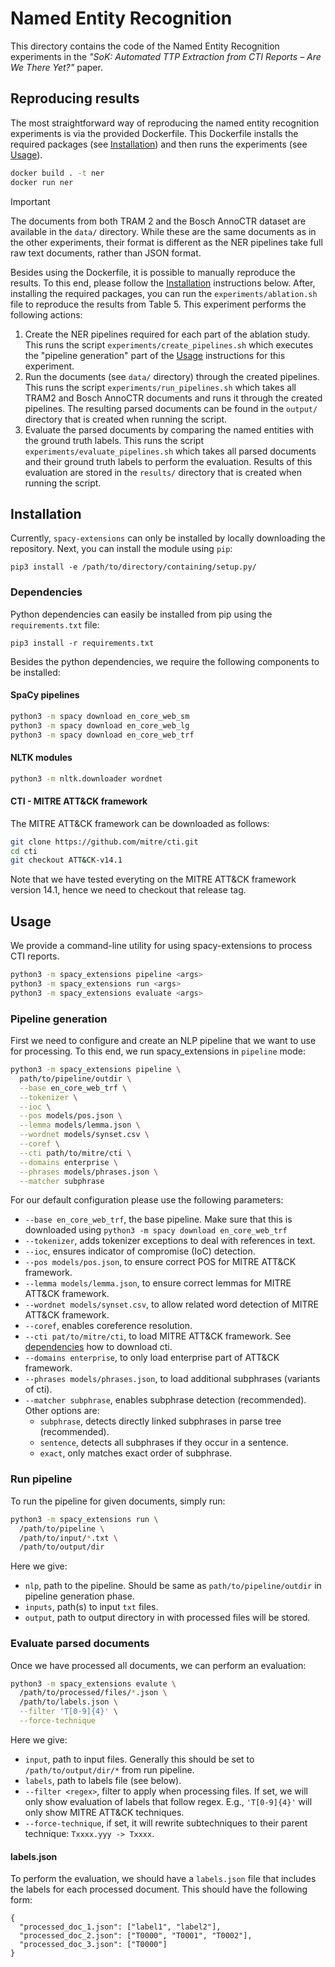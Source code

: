 # Named Entity Recognition
This directory contains the code of the Named Entity Recognition experiments in the *"SoK: Automated TTP Extraction from CTI Reports – Are We There Yet?"* paper. 

## Reproducing results

The most straightforward way of reproducing the named entity recognition experiments is via the provided Dockerfile. This Dockerfile installs the required packages (see [Installation](#installation)) and then runs the experiments (see [Usage](#usage)).
```bash
docker build . -t ner
docker run ner
```

> [!IMPORTANT]  
> The documents from both TRAM 2 and the Bosch AnnoCTR dataset are available in the `data/` directory. While these are the same documents as in the other experiments, their format is different as the NER pipelines take full raw text documents, rather than JSON format.

Besides using the Dockerfile, it is possible to manually reproduce the results. To this end, please follow the [Installation](#installation) instructions below. After, installing the required packages, you can run the `experiments/ablation.sh` file to reproduce the results from Table 5. This experiment performs the following actions:
 1. Create the NER pipelines required for each part of the ablation study. This runs the script `experiments/create_pipelines.sh` which executes the "pipeline generation" part of the [Usage](#usage) instructions for this experiment.
 2. Run the documents (see `data/` directory) through the created pipelines. This runs the script `experiments/run_pipelines.sh` which takes all TRAM2 and Bosch AnnoCTR documents and runs it through the created pipelines. The resulting parsed documents can be found in the `output/` directory that is created when running the script.
 3. Evaluate the parsed documents by comparing the named entities with the ground truth labels. This runs the script `experiments/evaluate_pipelines.sh` which takes all parsed documents and their ground truth labels to perform the evaluation. Results of this evaluation are stored in the `results/`
 directory that is created when running the script.
 
## Installation
Currently, `spacy-extensions` can only be installed by locally downloading the repository.
Next, you can install the module using `pip`:

```
pip3 install -e /path/to/directory/containing/setup.py/
```

### Dependencies
Python dependencies can easily be installed from pip using the `requirements.txt` file:

```
pip3 install -r requirements.txt
```

Besides the python dependencies, we require the following components to be installed:

#### SpaCy pipelines
```bash
python3 -m spacy download en_core_web_sm
python3 -m spacy download en_core_web_lg
python3 -m spacy download en_core_web_trf
```

#### NLTK modules
```bash
python3 -m nltk.downloader wordnet
```

#### CTI - MITRE ATT&CK framework
The MITRE ATT&CK framework can be downloaded as follows:

```bash
git clone https://github.com/mitre/cti.git
cd cti
git checkout ATT&CK-v14.1
```

Note that we have tested everyting on the MITRE ATT&CK framework version 14.1, hence we need to checkout that release tag.

## Usage
We provide a command-line utility for using spacy-extensions to process CTI reports.

```bash
python3 -m spacy_extensions pipeline <args>
python3 -m spacy_extensions run <args>
python3 -m spacy_extensions evaluate <args>
```

### Pipeline generation
First we need to configure and create an NLP pipeline that we want to use for processing.
To this end, we run spacy_extensions in `pipeline` mode:

```bash
python3 -m spacy_extensions pipeline \
  path/to/pipeline/outdir \
  --base en_core_web_trf \
  --tokenizer \
  --ioc \
  --pos models/pos.json \
  --lemma models/lemma.json \
  --wordnet models/synset.csv \
  --coref \
  --cti path/to/mitre/cti \
  --domains enterprise \
  --phrases models/phrases.json \
  --matcher subphrase
```

For our default configuration please use the following parameters:
 - `--base en_core_web_trf`, the base pipeline. Make sure that this is downloaded using `python3 -m spacy download en_core_web_trf`
 - `--tokenizer`, adds tokenizer exceptions to deal with references in text.
 - `--ioc`, ensures indicator of compromise (IoC) detection.
 - `--pos models/pos.json`, to ensure correct POS for MITRE ATT&CK framework.
 - `--lemma models/lemma.json`, to ensure correct lemmas for MITRE ATT&CK framework.
 - `--wordnet models/synset.csv`, to allow related word detection of MITRE ATT&CK framework.
 - `--coref`, enables coreference resolution.
 - `--cti pat/to/mitre/cti`, to load MITRE ATT&CK framework. See [dependencies](#cti---mitre-attck-framework) how to download cti.
 - `--domains enterprise`, to only load enterprise part of ATT&CK framework.
 - `--phrases models/phrases.json`, to load additional subphrases (variants of cti).
 - `--matcher subphrase`, enables subphrase detection (recommended). Other options are:
   - `subphrase`, detects directly linked subphrases in parse tree (recommended).
   - `sentence`, detects all subphrases if they occur in a sentence.
   - `exact`, only matches exact order of subphrase.

### Run pipeline
To run the pipeline for given documents, simply run:

```bash
python3 -m spacy_extensions run \
  /path/to/pipeline \
  /path/to/input/*.txt \
  /path/to/output/dir
```

Here we give:
 - `nlp`, path to the pipeline. Should be same as `path/to/pipeline/outdir` in pipeline generation phase.
 - `inputs`, path(s) to input `txt` files.
 - `output`, path to output directory in with processed files will be stored.

### Evaluate parsed documents
Once we have processed all documents, we can perform an evaluation:

```bash
python3 -m spacy_extensions evalute \
  /path/to/processed/files/*.json \
  /path/to/labels.json \
  --filter 'T[0-9]{4}' \
  --force-technique
```

Here we give:
 - `input`, path to input files. Generally this should be set to `/path/to/output/dir/*` from run pipeline.
 - `labels`, path to labels file (see below).
 - `--filter <regex>`, filter to apply when processing files. If set, we will only show evaluation of labels that follow regex. E.g., `'T[0-9]{4}'` will only show MITRE ATT&CK techniques.
 - `--force-technique`, if set, it will rewrite subtechniques to their parent technique: `Txxxx.yyy -> Txxxx`.

#### labels.json
To perform the evaluation, we should have a `labels.json` file that includes the labels for each processed document. This should have the following form:

```
{
  "processed_doc_1.json": ["label1", "label2"],
  "processed_doc_2.json": ["T0000", "T0001", "T0002"],
  "processed_doc_3.json": ["T0000"]
}
```
